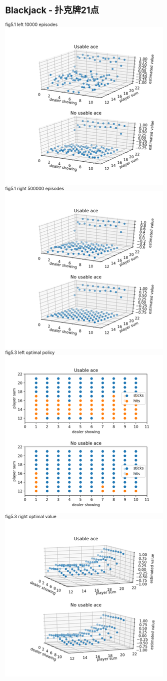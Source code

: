 # Blackjack - 扑克牌21点
fig5.1 left 10000 episodes
![fig5.1 left](https://github.com/fishermanff/rl-learning/raw/master/chapter05/output/fig5.1_left.png)
fig5.1 right 500000 episodes
![fig5.1 right](https://github.com/fishermanff/rl-learning/raw/master/chapter05/output/fig5.1_right.png)
fig5.3 left optimal policy
![fig5.3 left](https://github.com/fishermanff/rl-learning/raw/master/chapter05/output/fig5.3_left.png)
fig5.3 right optimal value
![fig5.3 right](https://github.com/fishermanff/rl-learning/raw/master/chapter05/output/fig5.3_right.png)